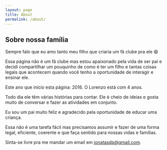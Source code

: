 ```yaml
---
layout: page
title: About
permalink: /about/
---
```


## Sobre nossa família

Sempre falo que eu amo tanto meu filho que criaria um fã clube pra ele :smile:

Essa página não é um fã clube mas estou apaixonado pela vida de ser pai e decidi
compartilhar um pouquinho de como é ter um filho e tantas coisas
legais que acontecem quando você tenho a oportunidade de interagir e ensinar ele.

Este ano que inicio esta página: 2016. O Lorenzo está com 4 anos.

Todo dia ele têm várias histórias para contar. Ele é cheio de ideias e gosta
muito de conversar e fazer as atividades em conjunto.

Eu sou um pai muito feliz e agradecido pela oportunidade de educar uma criança.

Essa não é uma tarefa fácil mas precisamos assumir e fazer de uma forma legal,
eficiente, coerente e que faça sentido para nossas vidas e famílias.

Sinta-se livre pra me mandar um email em jonatasdp@gmail.com.

